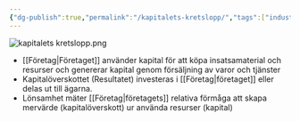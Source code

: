 ```yaml
---
{"dg-publish":true,"permalink":"/kapitalets-kretslopp/","tags":["industriellekonomi"]}
---
```


 ![kapitalets kretslopp.png](/img/user/images/kapitalets%20kretslopp.png)
* [[Företag\|Företaget]] använder kapital för att köpa insatsamaterial och resurser och genererar kapital genom försäljning av varor och tjänster
* Kapitalöverskottet (Resultatet) investeras i [[Företag\|företaget]] eller delas ut till ägarna.
* Lönsamhet mäter [[Företag\|företagets]] relativa förmåga att skapa mervärde (kapitalöverskott) ur använda resurser (kapital)
